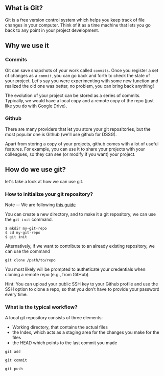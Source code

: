 ## What is Git?
Git is a free version control system which helps you keep track of file changes in your computer. Think of it as a time machine that lets you go back to any point in your project development.


## Why we use it 

### Commits
Git can save snapshots of your work called `commits`. Once you register a set of changes as a `commit`, you can go back and forth to check the state of your project. 
Let's say you were experimenting with some new function and realized the old one was better, no problem, you can bring back anything!


The evolution of your project can be stored as a series of commits. Typically, we would have a local copy and a remote copy of the repo (just like you do with Google Drive).

### Github

There are many providers that let you store your git repositories, but the most popular one is Github (we'll use github for DSSG).

Apart from storing a copy of your projects, github comes with a lot of useful features. For example, you can use it to share your projects with your colleagues, so they can see (or modify if you want) your project.

## How do we use git? 
let's take a look at how we can use git. 

### How to initialize your git repository? 

Note -- We are following [this guide](http://rogerdudler.github.io/git-guide/)

You can create a new directory, and to make it a git repository, we can use the `git init` command. 

```
$ mkdir my-git-repo
$ cd my-git-repo
$ git init
```

Alternatively, if we want to contribute to an already existing repository, we can use the command 

```
git clone /path/to/repo
```

You most likely will be prompted to autheticate your credentials when cloning a remote repo (e.g., from GitHub). 

Hint: You can upload your public SSH key to your Github profile and use the SSH option to clone a repo, so that you don't have to provide your password every time. 


### What is the typical workflow? 

A local git repository consists of three elements:
- Working directory, that contains the actual files
- the Index, which acts as a staging area for the changes you make for the files
- the HEAD which points to the last commit you made


```
git add
```

```
git commit
```

```
git push
```
